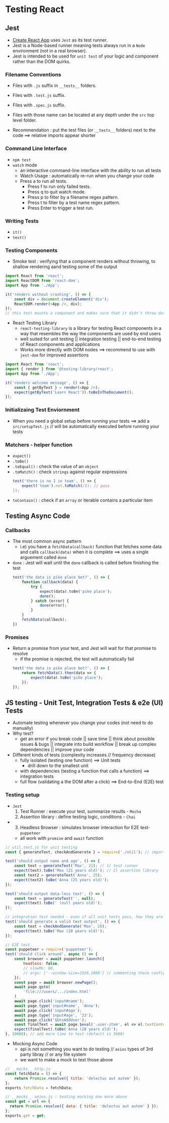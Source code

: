 # Testing React

## Jest
- [Create React App](https://create-react-app.dev/docs/running-tests) uses `Jest` as its test runner.
- Jest is a Node-based runner meaning tests always run in a `Node` environment (not in a real browser).
- Jest is intended to be used for `unit test` of your logic and component rather than the DOM quirks.

### Filename Conventions
- Files with `.js` suffix in `__tests__` folders.
- Files with `.test.js` suffix.
- Files with `.spec.js` suffix.

- Files with those name can be located at any depth under the `src` top level folder.
- Recommendation : put the test files (or `__tests__` folders) next to the code ==> relative imports appear shorter

### Command Line Interface
- ```npm test```
- `watch` mode
    - an interactive command-line interface with the ability to run all tests
    - Watch Usage : automatically re-run when you change your code
    - Press a to run all tests.
        - Press f to run only failed tests.
        - Press q to quit watch mode.
        - Press p to filter by a filename regex pattern.
        - Press t to filter by a test name regex pattern.
        - Press Enter to trigger a test run.

### Writing Tests
- `it()`
- `test()`

### Testing Components
- Smoke test : verifying that a component renders without throwing, to shallow rendering aand testing some of the output
```js
import React from 'react';
import ReactDOM from 'react-dom';
import App from './App';

it('renders without crashing', () => {
    const div = document.createElement('div');
    ReactDOM.render(<App />, div);
});
// this test mounts a component and makes sure that it didn't throw during rendering
```

- React Testing Library
    - `react-testing-library` is a library for testing React components in a way that resembles the way the components are used by end users
    - well suited for unit testing || integration testing || end-to-end testing of React components and applications
    - Works more directly with DOM nodes ==> recommend to use with `jest-dom` for improved assertions
```js
import React from 'react';
import { render } from '@testing-library/react';
import App from './App';

it('renders welcome message', () => {
    const { getByText } = render(<App />);
    expect(getByText('Learn React')).toBeInTheDocument();
});
```

### Initializaing Test Enviornment
- When you need a global setup before running your tests ==> add a `src/setupTest.js` // will be automatically executed before running your tests

### Matchers - helper function
- `expect()`
- `.toBe()`
- `.toEqual()` : check the value of an `object`
- `.toMatch()` : check `strings` against regular expressions
    ```js
    test('there is no I in team', () => {
        expect('team').not.toMatch(/I); // pass
    });
    ```
- `toContain()` : check if an `array` or iterable contains a particular item 

## Testing Async Code
### Callbacks
- The most common async pattern
    - i.e) you have a `fetchData(callback)` function that fetches some data and calls `callback(data)` when it is complete ==> uses a single arguement called `done`
- `done` : Jest will wait until the `done` callback is called before finishing the test
    ```js
    test('the data is pike place bet?', () => {
        function callback(data) {
            try {
                expect(data).toBe('pike place');
                done();
            } catch (error) {
                done(error);
            }
        }
        fetchData(callback);
    })
    ```

### Promises
- Return a promise from  your test, and Jest will wait for that promise to resolve
    - if the promise is rejected, the test will automatically fail
    ```js
    test('the data is pike place bet?', () => {
        return fetchData().then(data => {
            expect(data).toBe('pike place');
        });
    });
    ```


## JS testing - Unit Test, Integration Tests & e2e (UI) Tests
- Automate testing whenever you change your codes (not need to do manually)
- Why test?
    - get an error if you break code || save time || think about possible issues & bugs || integrate into build workflow || break up complex dependencies || improve your code
- Different kinds of tests (complexity increases // frequency decrease)
    - fully isolated (testing one function) ==> Unit tests
        - drill down to the smallest unit
    - with dependencies (testing a function that calls a function) ==> integration tests
    - full flow (validating a the DOM after a click) ==> End-to-End (E2E) test

### Testing setup
- `Jest`
    1. Test Runner : execute your test, summarize results - `Mocha`
    2. Assertion library : define testing logic, conditions - `Chai`
- 3. Headless Browser : simulates browser interaction for E2E test- `puppeteer`
    - all work with `promise` and `await` function
```js
// util.test.js for unit testing
const { generateText, checkAndGenerate } = require('./util'); // import this function (native way to import)

test('should output name and age', () => {
    const text = generateText('Max', 21); // 1) test runner
    expect(text).toBe('Max (21 years old)'); // 2) assertion library
    const text2 = generateText('Anna', 25);
    expect(text2).toBe('Anna (25 years old)');
});

test('should output data-less text', () => {
    const text = generateText('', null); 
    expect(text).toBe(' (null years old)'); 
});

// integration test needed - even if all unit tests pass, how they are called or worked together might not work like that
test('should generate a valid text output', () => {
    const text = checkAndGenerate('Max', 20);
    expect(text).toBe('Max (20 years old)');
});

// E2E test
const puppeteer = require('puppeteer');
test('should click around', async () => {
    const browser = await puppeteer.launch({
        headless: false,
        // slowMo: 80,
        // args: ['--window-size=1920,1080'] // commenting these configs will reduce time of testing
    });
    const page = await browser.newPage();
    await page.goto(
        'file:///users/.../index.html'
    )
    await page.click('input#name');
    await page.type('input#name', 'Anna');
    await page.click('input#age');
    await page.type('input#age', '23');
    await page.click('$btnAddUser');
    const finalText = await page.$eval('.user-item', el => el.textContent);
    expect(finalText).toBe('Anna (28 years old)');
}, 10000); // add more time to test (default is 5000)
```

- Mocking Async Code 
    - api is not something you want to do testing // `axios` types of 3rd party libray // or any file system
    - we want to make a mock to test those above
```js
// __mocks__ http.js
const fetchData = () => {
    return Promise.resolve({ title: 'delectus aut autem' });
};
exports.fetchData = fetchData;

// __mocks__ axios.js : testing mocking one more above
const get = url => {
  return Promise.resolve({ data: { title: 'delectus aut autem' } });
};
exports.get = get;
```